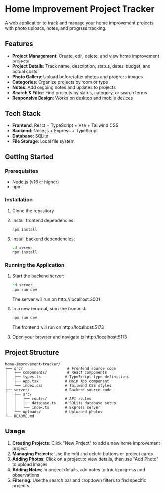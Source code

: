 # Home Improvement Project Tracker

A web application to track and manage your home improvement projects with photo uploads, notes, and progress tracking.

## Features

- **Project Management**: Create, edit, delete, and view home improvement projects
- **Project Details**: Track name, description, status, dates, budget, and actual costs
- **Photo Gallery**: Upload before/after photos and progress images
- **Categories**: Organize projects by room or type
- **Notes**: Add ongoing notes and updates to projects
- **Search & Filter**: Find projects by status, category, or search terms
- **Responsive Design**: Works on desktop and mobile devices

## Tech Stack

- **Frontend**: React + TypeScript + Vite + Tailwind CSS
- **Backend**: Node.js + Express + TypeScript
- **Database**: SQLite
- **File Storage**: Local file system

## Getting Started

### Prerequisites

- Node.js (v16 or higher)
- npm

### Installation

1. Clone the repository
2. Install frontend dependencies:
   ```bash
   npm install
   ```

3. Install backend dependencies:
   ```bash
   cd server
   npm install
   ```

### Running the Application

1. Start the backend server:
   ```bash
   cd server
   npm run dev
   ```
   The server will run on http://localhost:3001

2. In a new terminal, start the frontend:
   ```bash
   npm run dev
   ```
   The frontend will run on http://localhost:5173

3. Open your browser and navigate to http://localhost:5173

## Project Structure

```
home-improvement-tracker/
├── src/                    # Frontend source code
│   ├── components/         # React components
│   ├── types.ts           # TypeScript type definitions
│   ├── App.tsx            # Main App component
│   └── index.css          # Tailwind CSS styles
├── server/                # Backend source code
│   ├── src/
│   │   ├── routes/        # API routes
│   │   ├── database.ts    # SQLite database setup
│   │   └── index.ts       # Express server
│   └── uploads/           # Uploaded photos
└── README.md
```

## Usage

1. **Creating Projects**: Click "New Project" to add a new home improvement project
2. **Managing Projects**: Use the edit and delete buttons on project cards
3. **Adding Photos**: Click on a project to view details, then use "Add Photo" to upload images
4. **Adding Notes**: In project details, add notes to track progress and observations
5. **Filtering**: Use the search bar and dropdown filters to find specific projects
